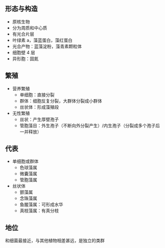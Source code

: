 ## 形态与构造
- 原核生物
- 分为周质和中心质
- 有光合片层
- 叶绿素 a，藻蓝蛋白，藻红蛋白
- 光合产物：蓝藻淀粉，藻青素颗粒体
- 细胞壁 4 层
- 异形胞：固氮
## 繁殖
- 营养繁殖
	- 单细胞：直接分裂
	- 群体：细胞反复分裂，大群体分裂成小群体
	- 丝状体：形成藻殖段
- 无性繁殖
	- 丝状：产生厚壁孢子
	- 管胞藻目：外生孢子（不断向外分裂产生）/内生孢子（分裂成多个孢子后一并释放）
## 代表
- 单细胞或群体
	- 色球藻属
	- 微囊藻属
	- 管胞藻属
- 丝状体
	- 颤藻属
	- 念珠藻属
	- 鱼腥藻属：可形成水华
	- 真枝藻属：有真分枝
## 地位

和细菌最接近，与其他植物相差甚远，是独立的类群 